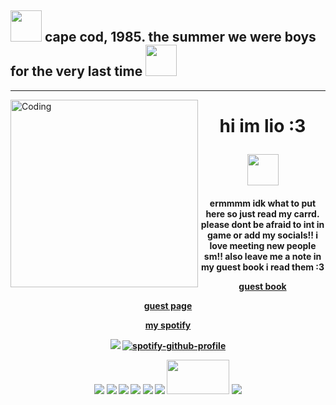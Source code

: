 ## <img src= "https://64.media.tumblr.com/5aed40443e4385be93f2ad6148757198/0f5accd32796fa15-34/s75x75_c1/6cfe3f743b5680fa061e9e94d769e5045d595d2d.gifv" width=50 height=50> cape cod, 1985. the summer we were boys for the very last time <img src= "https://64.media.tumblr.com/8b72a71d7cbc687b9cba20ca2930dd69/0f5accd32796fa15-c0/s75x75_c1/17880809559361f47e5de17555b0edfe973fecd6.gifv" width=50 height=50>
----
 <img align="left" alt="Coding" src="https://github.com/reigensburgers/reigensburgers/assets/64338411/0e48dc0d-f481-49b1-92f8-7867f71851ba" width="300" height="300">  <h1 p align="center" >  hi im lio :3 

 
<img src="https://64.media.tumblr.com/ff9e858a69259ec0c847ce6dc491732d/010243eda403faae-d0/s75x75_c1/14515fd35d7578041f993034c02dcc62325296de.gifv" width="50" height="50"> 


<h4 p align="center"> ermmmm idk what to put here so just read my carrd. please dont be afraid to int in game or add my socials!! i love meeting new people sm!! also leave me a note in my guest book i read them :3


[guest book](https://lioreal.123guestbook.com/) 

[guest page](https://www.yourworldoftext.com/~hanako/renamamiya)

[my spotify](https://open.spotify.com/user/bbyj9w4xonb7pv7xhu7gr7h78?si=ec855e36f1e841eb)


<div align="center"> 

<img src="https://64.media.tumblr.com/7e60fc53a1e60d130e4e35484f91a3bb/a94420c9b5ebfc19-70/s400x600/7d824fc51ca41bdb0f39c71d39f06f2b7be052de.gifv"> [![spotify-github-profile](https://spotify-github-profile.vercel.app/api/view?uid=bbyj9w4xonb7pv7xhu7gr7h78&cover_image=true&theme=novatorem&show_offline=false&background_color=121212&interchange=false&bar_color=ffffff&bar_color_cover=false)](https://www.last.fm/user/hanakokunz) 




<img src= "https://64.media.tumblr.com/7f06ba415f6b2fcdfeb1ed97bc137367/9a591c2777a533ae-1a/s100x200/05af04dee1ba2152d4642d876cee31c7d0d75223.pnj">
<img src= "https://images-wixmp-ed30a86b8c4ca887773594c2.wixmp.com/f/5565d81d-6868-4394-9a89-52dcc91bc7b0/dc5i41s-89d39c0e-2f2d-456d-9bce-0ac65cbce31b.png/v1/fill/w_99,h_56/dancing_star_night_by_necroticmaster_dc5i41s-fullview.png?token=eyJ0eXAiOiJKV1QiLCJhbGciOiJIUzI1NiJ9.eyJzdWIiOiJ1cm46YXBwOjdlMGQxODg5ODIyNjQzNzNhNWYwZDQxNWVhMGQyNmUwIiwiaXNzIjoidXJuOmFwcDo3ZTBkMTg4OTgyMjY0MzczYTVmMGQ0MTVlYTBkMjZlMCIsIm9iaiI6W1t7ImhlaWdodCI6Ijw9NTYiLCJwYXRoIjoiXC9mXC81NTY1ZDgxZC02ODY4LTQzOTQtOWE4OS01MmRjYzkxYmM3YjBcL2RjNWk0MXMtODlkMzljMGUtMmYyZC00NTZkLTliY2UtMGFjNjVjYmNlMzFiLnBuZyIsIndpZHRoIjoiPD05OSJ9XV0sImF1ZCI6WyJ1cm46c2VydmljZTppbWFnZS5vcGVyYXRpb25zIl19.BEwVRgcL6f5w3jnY271nJK16ZXy609BY97mRc-Q1TF8">
<img src= "https://64.media.tumblr.com/f5ef1727be3d9c36733e69418dcca231/2503004b1baf1d0f-d6/s100x200/6dfff7154dd4a47de88604fe1b28e397e52692f1.pnj">
<img src= "https://64.media.tumblr.com/d702cc3563a810e71fcb500725181f4d/3075790af58d7e80-bf/s100x200/832e277db262189fe321326b4ebe804e7490d607.gifv">
<img src= "https://64.media.tumblr.com/713ceaeba56f117c13daa703c7d36493/1c24be733ab4d1cb-4d/s100x200/7d38bf4f93d75e0f970299b89ffe44f25e6e1f7e.gifv">
<img src= "https://images-wixmp-ed30a86b8c4ca887773594c2.wixmp.com/f/8c913458-9aa6-455c-a5f5-f706f4da0349/d5labht-9c184e03-9f4c-4763-b764-7d34e2628cf6.gif?token=eyJ0eXAiOiJKV1QiLCJhbGciOiJIUzI1NiJ9.eyJzdWIiOiJ1cm46YXBwOjdlMGQxODg5ODIyNjQzNzNhNWYwZDQxNWVhMGQyNmUwIiwiaXNzIjoidXJuOmFwcDo3ZTBkMTg4OTgyMjY0MzczYTVmMGQ0MTVlYTBkMjZlMCIsIm9iaiI6W1t7InBhdGgiOiJcL2ZcLzhjOTEzNDU4LTlhYTYtNDU1Yy1hNWY1LWY3MDZmNGRhMDM0OVwvZDVsYWJodC05YzE4NGUwMy05ZjRjLTQ3NjMtYjc2NC03ZDM0ZTI2MjhjZjYuZ2lmIn1dXSwiYXVkIjpbInVybjpzZXJ2aWNlOmZpbGUuZG93bmxvYWQiXX0.2P_-zi7zF3X72_204YQRDYWfh5g_zG8_4YfyzekO-f4">
<img src= "https://64.media.tumblr.com/ac88a5ab0ff37620affbd0762f535763/22f6db7360cc4c74-3b/s250x400/7c0a3f641b168872b76436176b03feedabb92207.gifv" width=100 height=55>
<img src= "https://images-wixmp-ed30a86b8c4ca887773594c2.wixmp.com/f/501df479-2019-45b3-83a3-e839a5ac0790/ddpjxw1-df65bda9-5942-4d9f-879f-bd609fb56492.png/v1/fill/w_101,h_57/jolyne_cujoh_stamp_by_pallasminerva_ddpjxw1-fullview.png?token=eyJ0eXAiOiJKV1QiLCJhbGciOiJIUzI1NiJ9.eyJzdWIiOiJ1cm46YXBwOjdlMGQxODg5ODIyNjQzNzNhNWYwZDQxNWVhMGQyNmUwIiwiaXNzIjoidXJuOmFwcDo3ZTBkMTg4OTgyMjY0MzczYTVmMGQ0MTVlYTBkMjZlMCIsIm9iaiI6W1t7ImhlaWdodCI6Ijw9NTciLCJwYXRoIjoiXC9mXC81MDFkZjQ3OS0yMDE5LTQ1YjMtODNhMy1lODM5YTVhYzA3OTBcL2RkcGp4dzEtZGY2NWJkYTktNTk0Mi00ZDlmLTg3OWYtYmQ2MDlmYjU2NDkyLnBuZyIsIndpZHRoIjoiPD0xMDEifV1dLCJhdWQiOlsidXJuOnNlcnZpY2U6aW1hZ2Uub3BlcmF0aW9ucyJdfQ.1YEmrqAQZ1jDhRs8jzfgdznEk2DmZksgX80nr5iw1jY">


<!--
**reigensburgers/reigensburgers** is a ✨ _special_ ✨ repository because its `README.md` (this file) appears on your GitHub profile.

<img src= "">
<img src= "">
<img src= "">
Here are some ideas to get you started:

- 🔭 I’m currently working on ...
- 🌱 I’m currently learning ...
- 👯 I’m looking to collaborate on ...
- 🤔 I’m looking for help with ...
- 💬 Ask me about ...
- 📫 How to reach me: ...
- 😄 Pronouns: ...
- ⚡ Fun fact: ...
-->
